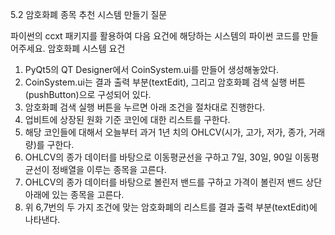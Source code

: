 
5.2 암호화폐 종목 추천 시스템 만들기 질문

파이썬의 ccxt 패키지를 활용하여 다음 요건에 해당하는 시스템의 파이썬 코드를 만들어주세요.
암호화폐 시스템 요건
1. PyQt5의 QT Designer에서 CoinSystem.ui를 만들어 생성해놓았다.
2. CoinSystem.ui는 결과 출력 부분(textEdit), 그리고 암호화폐 검색 실행 버튼(pushButton)으로 구성되어 있다.
3. 암호화폐 검색 실행 버튼을 누르면 아래 조건을 절차대로 진행한다.
4. 업비트에 상장된 원화 기준 코인에 대한 리스트를 구한다.
5. 해당 코인들에 대해서 오늘부터 과거 1년 치의 OHLCV(시가, 고가, 저가, 종가, 거래량)를 구한다.
6. OHLCV의 종가 데이터를 바탕으로 이동평균선을 구하고 7일, 30일, 90일 이동평균선이 정배열을 이루는 종목을 고른다.
7. OHLCV의 종가 데이터를 바탕으로 볼린저 밴드를 구하고 가격이 볼린저 밴드 상단 아래에 있는 종목을 고른다.
8. 위 6,7번의 두 가지 조건에 맞는 암호화폐의 리스트를 결과 출력 부분(textEdit)에 나타낸다.

